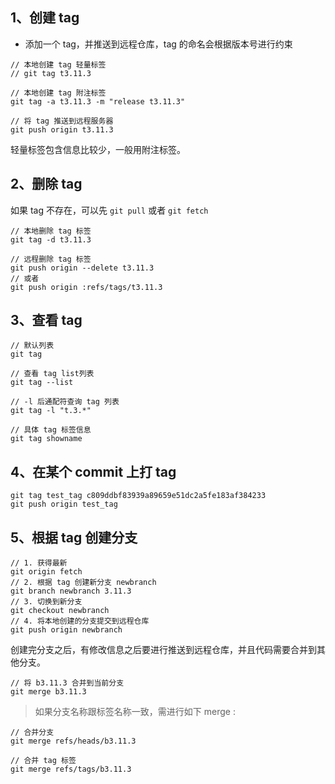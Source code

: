 ## 1、创建 tag

- 添加一个 tag，并推送到远程仓库，tag 的命名会根据版本号进行约束

```git
// 本地创建 tag 轻量标签
// git tag t3.11.3

// 本地创建 tag 附注标签
git tag -a t3.11.3 -m "release t3.11.3"

// 将 tag 推送到远程服务器
git push origin t3.11.3
```

轻量标签包含信息比较少，一般用附注标签。

## 2、删除 tag

如果 tag 不存在，可以先 `git pull` 或者 `git fetch`

```git
// 本地删除 tag 标签
git tag -d t3.11.3

// 远程删除 tag 标签
git push origin --delete t3.11.3
// 或者
git push origin :refs/tags/t3.11.3
```

## 3、查看 tag

```git
// 默认列表
git tag

// 查看 tag list列表
git tag --list

// -l 后通配符查询 tag 列表
git tag -l "t.3.*"

// 具体 tag 标签信息
git tag showname
```

## 4、在某个 commit 上打 tag

```git
git tag test_tag c809ddbf83939a89659e51dc2a5fe183af384233
git push origin test_tag
```

## 5、根据 tag 创建分支

```git
// 1. 获得最新
git origin fetch
// 2. 根据 tag 创建新分支 newbranch
git branch newbranch 3.11.3
// 3. 切换到新分支
git checkout newbranch
// 4. 将本地创建的分支提交到远程仓库
git push origin newbranch
```

创建完分支之后，有修改信息之后要进行推送到远程仓库，并且代码需要合并到其他分支。

```git
// 将 b3.11.3 合并到当前分支
git merge b3.11.3
```

> 如果分支名称跟标签名称一致，需进行如下 merge :

```git
// 合并分支
git merge refs/heads/b3.11.3

// 合并 tag 标签
git merge refs/tags/b3.11.3
```
